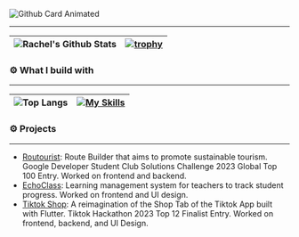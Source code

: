 
![Github Card Animated](https://github.com/user-attachments/assets/2dd7ab1a-6b5e-492b-b1e9-33f034757a37)

---
| ![Rachel's Github Stats](https://github-readme-stats.vercel.app/api?username=rappleit&theme=tokyonight&show_icons=true&hide=stars,issues&rank_icon=github) | [![trophy](https://github-profile-trophy.vercel.app/?username=rappleit&theme=algolia)](https://github.com/ryo-ma/github-profile-trophy) |
|-----------------------------------------------------------------------------------------------------------------------------------------------------------|------------------------------------------------------------------------------------------------------------------------------------------|

### ⚙️ What I build with
---
| ![Top Langs](https://github-readme-stats.vercel.app/api/top-langs/?username=rappleit&theme=tokyonight&layout=compact&exclude_repo=Portential) | [![My Skills](https://skillicons.dev/icons?i=react,html,css,js,nextjs,vercel,swift,dotnet,nodejs,postgres,mongodb,figma)](https://skillicons.dev) |
|-----------------------------------------------------------------------------------------------------------------------------------------------------------|------------------------------------------------------------------------------------------------------------------------------------------|


### ⚙️ Projects
---
- [Routourist](https://github.com/rappleit/routourist): Route Builder that aims to promote sustainable tourism. Google Developer Student Club Solutions Challenge 2023 Global Top 100 Entry. Worked on frontend and backend. 
- [EchoClass](https://github.com/michaelchen-lab/LMS_Frontend): Learning management system for teachers to track student progress. Worked on frontend and UI design.
- [Tiktok Shop](https://github.com/rappleit/tiktok_shop/tree/main): A reimagination of the Shop Tab of the Tiktok App built with Flutter. Tiktok Hackathon 2023 Top 12 Finalist Entry. Worked on frontend, backend, and UI Design.

